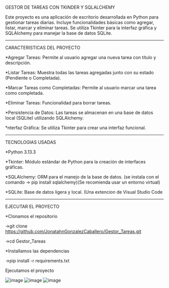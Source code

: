 GESTOR DE TAREAS CON TKINDER Y SQLALCHEMY

Este proyecto es una aplicación de escritorio desarrollada en Python para gestionar tareas diarias. 
Incluye funcionalidades básicas como agregar, listar, marcar y eliminar tareas. 
Se utiliza Tkinter para la interfaz gráfica y SQLAlchemy para manejar la base de datos SQLite.

------------------------------------------------------------------------------------------------------
CARACTERISTICAS DEL PROYECTO

*Agregar Tareas:
Permite al usuario agregar una nueva tarea con título y descripción.

*Listar Tareas:
Muestra todas las tareas agregadas junto con su estado (Pendiente o Completada).

*Marcar Tareas como Completadas:
Permite al usuario marcar una tarea como completada.

*Eliminar Tareas:
Funcionalidad  para borrar tareas.

*Persistencia de Datos:
Las tareas se almacenan en una base de datos local (SQLite) utilizando SQLAlchemy.

*nterfaz Gráfica:
Se utiliza Tkinter para crear una interfaz funcional.

--------------------------------------------------------------------------------------------------------
TECNOLOGIAS USADAS

*Python 3.13.3

*Tkinter: Módulo estándar de Python para la creación de interfaces gráficas.

*SQLAlchemy: ORM para el manejo de la base de datos. (se instala con el comando -> pip install sqlalchemy)(Se recomienda usar un entorno virtual)

*SQLite: Base de datos ligera y local. (Una extencion de Visual Studio Code


--------------------------------------------------------------------------------------------------------
EJECUTAR EL PROYECTO

*Clonamos el repositorio

->git clone https://github.com/JonatahnGonzalezCaballero/Gestor_Tareas.git

->cd Gestor_Tareas


*Installamos las dependencias

->pip install -r requirements.txt

Ejecutamos el proyecto

![image](https://github.com/user-attachments/assets/8d631a51-0b60-46dc-b34b-12dc8fed702d)
![image](https://github.com/user-attachments/assets/99eaad87-6e0d-49e5-aa78-13d49e7846b0)
![image](https://github.com/user-attachments/assets/3df452a4-decc-4022-9fd7-2c6190e13a91)









